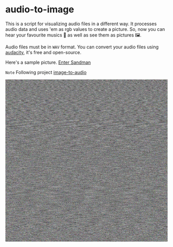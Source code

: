 # audio-to-image

This is a script for visualizing audio files in a different way. It processes audio data and uses 'em as rgb values to create a picture.
So, now you can hear your favourite musics 🎵 as well as see them as pictures 🖼. 

Audio files must be in `WAV` format. You can convert your audio files using [audacity](https://www.audacityteam.org/), it's free and open-source.

Here's a sample picture. [Enter Sandman](https://drive.google.com/file/d/1goaWdPFxDDWLbsmIBCiAtU_lbQ_ww8ok/view?usp=sharing)

`Note` Following project [image-to-audio](https://github.com/sleipnir029/image-to-audio)

![Enter Sandman](https://github.com/sleipnir029/audio-to-image/blob/master/kol.png)
